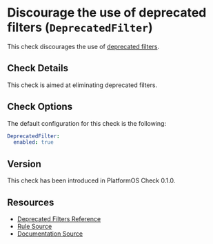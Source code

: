 # Discourage the use of deprecated filters (`DeprecatedFilter`)

This check discourages the use of [deprecated filters][deprecated].

## Check Details

This check is aimed at eliminating deprecated filters.

## Check Options

The default configuration for this check is the following:

```yaml
DeprecatedFilter:
  enabled: true
```

## Version

This check has been introduced in PlatformOS Check 0.1.0.

## Resources

- [Deprecated Filters Reference][deprecated]
- [Rule Source][codesource]
- [Documentation Source][docsource]

[deprecated]: https://documentation.platformos.com/api-reference/liquid/platformos-filters
[codesource]: /lib/platformos_check/checks/deprecated_filter.rb
[docsource]: /docs/checks/deprecated_filter.md

